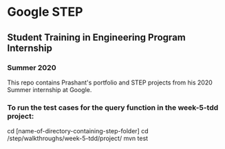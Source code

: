 # Google STEP
## Student Training in Engineering Program Internship
### Summer 2020

This repo contains Prashant's portfolio and STEP projects from his 2020 Summer internship at Google.

### To run the test cases for the query function in the week-5-tdd project:

cd [name-of-directory-containing-step-folder]
cd /step/walkthroughs/week-5-tdd/project/
mvn test
